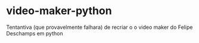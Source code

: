 # video-maker-python
Tentantiva (que provavelmente falhara) de recriar o o video maker do Felipe Deschamps em python
